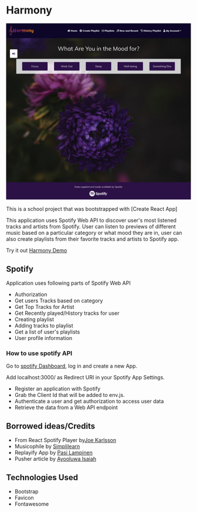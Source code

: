 # Harmony
![harmony music image](./public/Harmony-Spotify-App-image.png?raw=true)


This is a school project that was bootstrapped with [Create React App]

This application uses Spotify Web API to discover user's most listened tracks and artists from Spotify. User can listen to previews of different music based on a particular category or what mood they are in, user can also create playlists from their favorite tracks and artists to Spotify app.

Try it out [Harmony Demo](https://harmony-fbddf.web.app/)

## Spotify
Application uses following parts of Spotify Web API

* Authorization
* Get users Tracks based on category 
* Get Top Tracks for Artist
* Get Recently played/History tracks for user
* Creating playlist
* Adding tracks to playlist
* Get a list of user's playlists
* User profile information

### How to use spotify API
Go to [spotify Dashboard](https://developer.spotify.com/dashboard/), log in and create a new App.

Add localhost:3000/ as Redirect URI in your Spotify App Settings.


* Register an application with Spotify
* Grab the Client Id that will be added to env.js.
* Authenticate a user and get authorization to access user data
* Retrieve the data from a Web API endpoint

## Borrowed ideas/Credits
* From React Spotify Player by[Joe Karlsson](https://github.com/JoeKarlsson/react-spotify-player)
* Musicophile by [Simplilearn](https://www.simplilearn.com/react-tutorial-article)
* Replayify App by [Pasi Lampinen](https://github.com/palampinen/replayify)
* Pusher article by [Ayooluwa Isaiah](https://pusher.com/tutorials/spotify-history-react-node#set-up-the-server)

## Technologies Used
* Bootstrap
* Favicon
* Fontawesome
